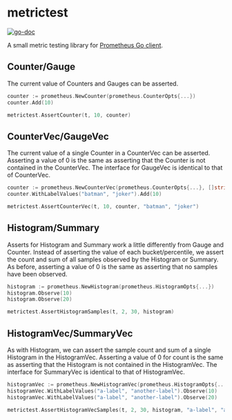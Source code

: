 # metrictest

[![go-doc](https://godoc.org/github.com/mightyguava/metrictest?status.svg)](https://godoc.org/github.com/mightyguava/metrictest)

A small metric testing library for [Prometheus Go client](https://github.com/prometheus/client_golang).

## Counter/Gauge

The current value of Counters and Gauges can be asserted.

```go
counter := prometheus.NewCounter(prometheus.CounterOpts{...})
counter.Add(10)

metrictest.AssertCounter(t, 10, counter)
```

## CounterVec/GaugeVec

The current value of a single Counter in a CounterVec can be asserted. Asserting a value of 0 is the same as asserting that the Counter is not contained in the CounterVec. The interface for GaugeVec is identical to that of CounterVec.

```go
counter := prometheus.NewCounterVec(prometheus.CounterOpts{...}, []string{"hero", "villain"})
counter.WithLabelValues("batman", "joker").Add(10)

metrictest.AssertCounterVec(t, 10, counter, "batman", "joker")
```

## Histogram/Summary

Asserts for Histogram and Summary work a little differently from Gauge and Counter. Instead of asserting the value of each bucket/percentile, we assert the count and sum of all samples observed by the Histogram or Summary. As before, asserting a value of 0 is the same as asserting that no samples have been observed.

```go
histogram := prometheus.NewHistogram(prometheus.HistogramOpts{...})
histogram.Observe(10)
histogram.Observe(20)

metrictest.AssertHistogramSamples(t, 2, 30, histogram)
```

## HistogramVec/SummaryVec

As with Histogram, we can assert the sample count and sum of a single Histogram in the HistogramVec. Asserting a value of 0 for count is the same as asserting that the Histogram is not contained in the HistogramVec. The interface for SummaryVec is identical to that of HistogramVec.

```go
histogramVec := prometheus.NewHistogramVec(prometheus.HistogramOpts{...}, []string{"hero", "villain"})
histogramVec.WithLabelValues("a-label", "another-label").Observe(10)
histogramVec.WithLabelValues("a-label", "another-label").Observe(20)

metrictest.AssertHistogramVecSamples(t, 2, 30, histogram, "a-label", "another-label")
```
